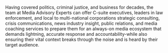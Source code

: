  <p>
              Having covered politics, criminal justice, and business for
              decades, the team at <span class="font-[Poppins] font-bold"> Media Advisory <span class="text-blue"> Experts</span></span> can offer C-suite executives, leaders in law enforcement, and
              local to multi-national corporations strategic consulting,
              crisis communications, news industry insight, public relations,
              and media coaching services to prepare them for an always-on
              media ecosystem that demands lightning, accurate response and
              accountability-while also ensuring their vital context breaks
              through the noise and is heard by their target audience.
            </p>
